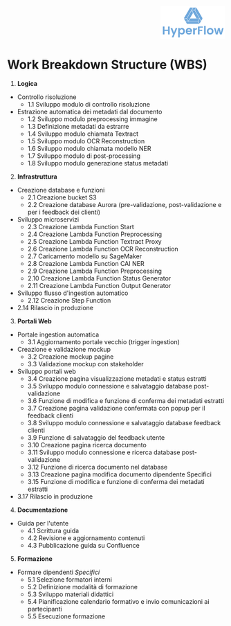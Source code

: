 
<p style="text-align: right;">
  <img src="https://github.com/Lorenzo-Gardini/Project-Management/blob/main/report/images/hyperflow_logo.png?raw=true" alt="Logo" style="width: 150px;"/>
</p>

# Work Breakdown Structure (WBS)

1. **Logica**
  - Controllo risoluzione
    - 1.1 Sviluppo modulo di controllo risoluzione
  - Estrazione automatica dei metadati dal documento
    - 1.2 Sviluppo modulo preprocessing immagine
    - 1.3 Definizione metadati da estrarre
    - 1.4 Sviluppo modulo chiamata Textract
    - 1.5 Sviluppo modulo OCR Reconstruction
    - 1.6 Sviluppo modulo chiamata modello NER
    - 1.7 Sviluppo modulo di post-processing
    - 1.8 Sviluppo modulo generazione status metadati

2. **Infrastruttura**
  - Creazione database e funzioni
    - 2.1 Creazione bucket S3
    - 2.2 Creazione database Aurora (pre-validazione, post-validazione e per i feedback dei clienti)
  - Sviluppo microservizi
    - 2.3 Creazione Lambda Function Start
    - 2.4 Creazione Lambda Function Preprocessing
    - 2.5 Creazione Lambda Function Textract Proxy
    - 2.6 Creazione Lambda Function OCR Reconstruction
    - 2.7 Caricamento modello su SageMaker
    - 2.8 Creazione Lambda Function CAI NER
    - 2.9 Creazione Lambda Function Preprocessing
    - 2.10 Creazione Lambda Function Status Generator
    - 2.11 Creazione Lambda Function Output Generator
  - Sviluppo flusso d'ingestion automatico
    - 2.12 Creazione Step Function
  - 2.14 Rilascio in produzione

3. **Portali Web**
  - Portale ingestion automatica
    - 3.1 Aggiornamento portale vecchio (trigger ingestion)
  - Creazione e validazione mockup
    - 3.2 Creazione mockup pagine 
    - 3.3 Validazione mockup con stakeholder
  - Sviluppo portali web
    - 3.4 Creazione pagina visualizzazione metadati e status estratti
    - 3.5 Sviluppo modulo connessione e salvataggio database post-validazione
    - 3.6 Funzione di modifica e funzione di conferma dei metadati estratti
    - 3.7 Creazione pagina validazione confermata con popup per il feedback clienti
    - 3.8 Sviluppo modulo connessione e salvataggio database feedback clienti
    - 3.9 Funzione di salvataggio del feedback utente
    - 3.10 Creazione pagina ricerca documento
    - 3.11 Sviluppo modulo connessione e ricerca database post-validazione
    - 3.12 Funzione di ricerca documento nel database
    - 3.13 Creazione pagina modifica documento dipendente Specifici
    - 3.15 Funzione di modifica e funzione di conferma dei metadati estratti
  - 3.17 Rilascio in produzione

4. **Documentazione**
  - Guida per l'utente
    - 4.1 Scrittura guida
    - 4.2 Revisione e aggiornamento contenuti
    - 4.3 Pubblicazione guida su Confluence
     
5. **Formazione**
  - Formare dipendenti _Specifici_
    - 5.1 Selezione formatori interni
    - 5.2 Definizione modalità di formazione
    - 5.3 Sviluppo materiali didattici
    - 5.4 Pianificazione calendario formativo e invio comunicazioni ai partecipanti
    - 5.5 Esecuzione formazione
